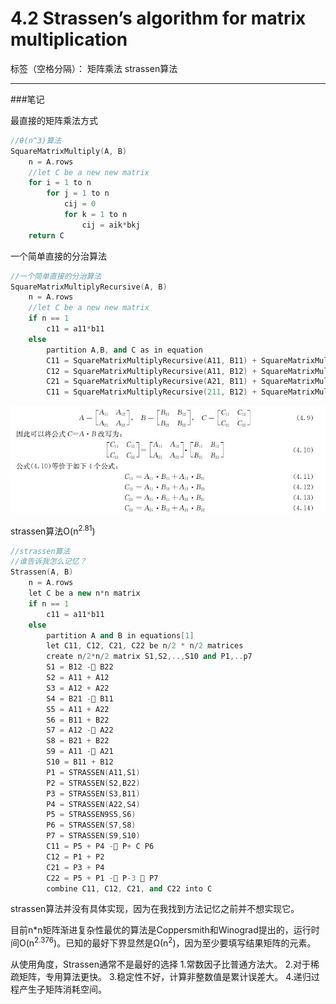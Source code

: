 # 4.2 Strassen’s algorithm for matrix multiplication

标签（空格分隔）： 矩阵乘法 strassen算法

---

###笔记

最直接的矩阵乘法方式
```c++
//θ(n^3)算法
SquareMatrixMultiply(A, B)
    n = A.rows
    //let C be a new new matrix
    for i = 1 to n
        for j = 1 to n
            cij = 0
            for k = 1 to n
                cij = aik*bkj
    return C    
```

一个简单直接的分治算法
```c++
//一个简单直接的分治算法
SquareMatrixMultiplyRecursive(A, B)
    n = A.rows
    //let C be a new new matrix
    if n == 1
        c11 = a11*b11
    else
        partition A,B, and C as in equation
        C11 = SquareMatrixMultiplyRecursive(A11, B11) + SquareMatrixMultiplyRecursive(A12, B21)
        C12 = SquareMatrixMultiplyRecursive(A11, B12) + SquareMatrixMultiplyRecursive(A12, B22)
        C21 = SquareMatrixMultiplyRecursive(A21, B11) + SquareMatrixMultiplyRecursive(A22, B21)
        C11 = SquareMatrixMultiplyRecursive(211, B12) + SquareMatrixMultiplyRecursive(A22, B22)
```
![矩阵相乘简单分治算法](../pictures/4.2-1.jpg)


strassen算法O(n<sup>2.81</sup>)
```c++
//strassen算法
//谁告诉我怎么记忆？
Strassen(A, B)
    n = A.rows
    let C be a new n*n matrix
    if n == 1
        c11 = a11*b11
    else
        partition A and B in equations[1]
        let C11, C12, C21, C22 be n/2 * n/2 matrices
        create n/2*n/2 matrix S1,S2,..,S10 and P1,..p7
        S1 = B12 -􀀀 B22
        S2 = A11 + A12
        S3 = A12 + A22
        S4 = B21 -􀀀 B11
        S5 = A11 + A22
        S6 = B11 + B22
        S7 = A12 -􀀀 A22
        S8 = B21 + B22
        S9 = A11 -􀀀 A21
        S10 = B11 + B12
        P1 = STRASSEN(A11,S1)
        P2 = STRASSEN(S2,B22)
        P3 = STRASSEN(S3,B11)
        P4 = STRASSEN(A22,S4)
        P5 = STRASSEN9S5,S6)
        P6 = STRASSEN(S7,S8)
        P7 = STRASSEN(S9,S10)
        C11 = P5 + P4 -􀀀 P+ C P6
        C12 = P1 + P2
        C21 = P3 + P4
        C22 = P5 + P1 -􀀀 P-3 􀀀 P7
        combine C11, C12, C21, and C22 into C
```

strassen算法并没有具体实现，因为在我找到方法记忆之前并不想实现它。

目前n*n矩阵渐进复杂性最优的算法是Coppersmith和Winograd提出的，运行时间O(n<sup>2.376</sup>)。已知的最好下界显然是Ω(n<sup>2</sup>)，因为至少要填写结果矩阵的元素。

从使用角度，Strassen通常不是最好的选择
1.常数因子比普通方法大。
2.对于稀疏矩阵，专用算法更快。
3.稳定性不好，计算非整数值是累计误差大。
4.递归过程产生子矩阵消耗空间。


[1]: https://github.com/wj1066/pictures/blob/master/CLRS/4.2-1.jpg